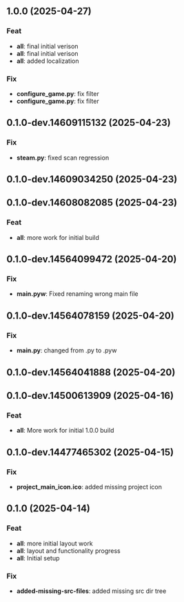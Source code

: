 ## 1.0.0 (2025-04-27)

### Feat

- **all**: final initial verison
- **all**: final initial verison
- **all**: added localization

### Fix

- **configure_game.py**: fix filter
- **configure_game.py**: fix filter

## 0.1.0-dev.14609115132 (2025-04-23)

### Fix

- **steam.py**: fixed scan regression

## 0.1.0-dev.14609034250 (2025-04-23)

## 0.1.0-dev.14608082085 (2025-04-23)

### Feat

- **all**: more work for initial build

## 0.1.0-dev.14564099472 (2025-04-20)

### Fix

- **main.pyw**: Fixed renaming wrong main file

## 0.1.0-dev.14564078159 (2025-04-20)

### Fix

- **main.py**: changed from .py to .pyw

## 0.1.0-dev.14564041888 (2025-04-20)

## 0.1.0-dev.14500613909 (2025-04-16)

### Feat

- **all**: More work for initial 1.0.0 build

## 0.1.0-dev.14477465302 (2025-04-15)

### Fix

- **project_main_icon.ico**: added missing project icon

## 0.1.0 (2025-04-14)

### Feat

- **all**: more initial layout work
- **all**: layout and functionality progress
- **all**: Initial setup

### Fix

- **added-missing-src-files**: added missing src dir tree
